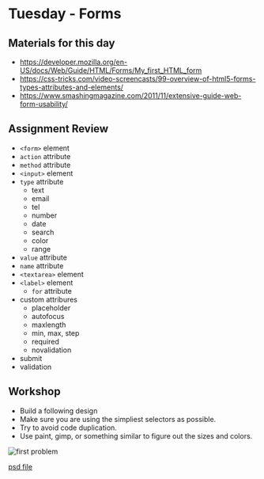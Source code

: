 # Tuesday - Forms

## Materials for this day
 - https://developer.mozilla.org/en-US/docs/Web/Guide/HTML/Forms/My_first_HTML_form
 - https://css-tricks.com/video-screencasts/99-overview-of-html5-forms-types-attributes-and-elements/
 - https://www.smashingmagazine.com/2011/11/extensive-guide-web-form-usability/

## Assignment Review
 - `<form>` element
 - `action` attribute
 - `method` attribute
 - `<input>` element
 - `type` attribute
   - text
   - email
   - tel
   - number
   - date
   - search
   - color
   - range
 - `value` attribute
 - `name` attribute
 - `<textarea>` element
 - `<label>` element
   - `for` attribute
 - custom attribures
   - placeholder
   - autofocus
   - maxlength
   - min, max, step
   - required
   - novalidation
 - submit
 - validation

## Workshop
 - Build a following design
 - Make sure you are using the simpliest selectors as possible.
 - Try to avoid code duplication.
 - Use paint, gimp, or something similar to figure out the sizes and colors.

![first problem](1.png)

[psd file](form.psd)
